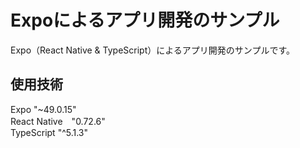 # Expoによるアプリ開発のサンプル  
Expo（React Native & TypeScript）によるアプリ開発のサンプルです。  
  
## 使用技術  
Expo "~49.0.15"  
React Native　"0.72.6"  
TypeScript "^5.1.3"  
  